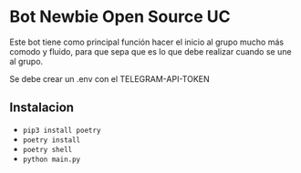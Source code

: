 # Bot Newbie Open Source UC

Este bot tiene como principal función hacer el inicio al grupo mucho más comodo y fluido, para que sepa que es lo que debe realizar cuando se une al grupo.

Se debe crear un .env con el TELEGRAM-API-TOKEN

## Instalacion

- `pip3 install poetry`
- `poetry install`
- `poetry shell`
- `python main.py`